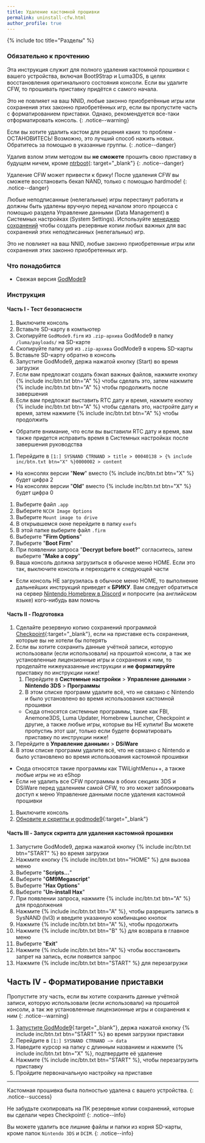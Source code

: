 ```yaml
---
title: Удаление кастомной прошивки
permalink: uninstall-cfw.html
author_profile: true
---
```

{% include toc title="Разделы" %}

### Обязательно к прочтению

Эта инструкция служит для полного удаления кастомной прошивки с вашего устройства, включая Boot9Strap и Luma3DS, в целях восстановления оригинального состояния консоли. Если вы удалите CFW, то прошивать приставку придётся с самого начала.

Это не повлияет на ваш NNID, любые законно приобретённые игры или сохранения этих законно приобретённых игр, если вы пропустите часть с форматированием приставки. Однако, рекомендуется все-таки отформатировать консоль. 
{: .notice--warning}

Если вы хотите удалить кастом для решения каких то проблем - ОСТАНОВИТЕСЬ! Возможно, это лучший способ нажить новых. Обратитесь за помощью в указанные группы. 
{: .notice--danger}

Удалив взлом этим методом вы **не сможете** прошить свою приставку в будущем ничем, кроме [ntrboot](ntrboot){: target="_blank"}
{: .notice--danger}

Удаление CFW может привести к брику! После удаления CFW вы сможете восстановить бекап NAND, только с помощью hardmode!
{: .notice--danger}

Любые неподписанные (нелегальные) игры перестанут работать и должны быть удалены вручную перед началом этого процесса с помощью раздела Управление данными (Data Management) в Системных настройках (System Settings). Используйте [менеджер сохранений](https://github.com/FlagBrew/Checkpoint/releases/latest) чтобы создать резервные копии любых важных для вас сохранений этих неподписанных (нелегальных) игр.

Это не повлияет на ваш NNID, любые законно приобретенные игры или сохранения этих законно приобретенных игр.

### Что понадобится

* Свежая версия [GodMode9](https://github.com/d0k3/GodMode9/releases/latest)

### Инструкция

#### Часть I - Тест безопасности

1. Выключите консоль
1. Вставьте SD-карту в компьютер
1. Скопируйте `GodMode9.firm` из `.zip-архива` GodMode9 в папку `/luma/payloads/` на SD-карте
1. Скопируйте папку `gm9` из `.zip-архива` GodMode9 в корень SD-карты
1. Вставьте SD-карту обратно в консоль
1. Запустите GodMode9, держа нажатой кнопку (Start) во время загрузки
1. Если вам предложат создать бэкап важных файлов, нажмите кнопку {% include inc/btn.txt btn="A" %} чтобы сделать это, затем нажмите {% include inc/btn.txt btn="A" %} чтобы продолжить после завершения
1. Если вам предложат выставить RTC дату и время, нажмите кнопку {% include inc/btn.txt btn="A" %} чтобы сделать это, настройте дату и время, затем нажмите {% include inc/btn.txt btn="A" %} чтобы продолжить
  + Обратите внимание, что если вы выставили RTC дату и время, вам также придется исправить время в Системных настройках после завершения руководства
1. Перейдите в `[1:] SYSNAND CTRNAND > title > 00040138 > {% include inc/btn.txt btn="X" %}0000002 > content`
  + На консолях версии "**New**" вместо {% include inc/btn.txt btn="X" %} будет цифра 2
  + На консолях версии "**Old**" вместо {% include inc/btn.txt btn="X" %} будет цифра 0
1. Выберите файл `.app`
1. Выберите `NCCH Image Options`
1. Выберите `Mount image to drive`
1. В открывшемся окне перейдите в папку `exefs`
1. В этой папке выберите файл `.firm`
1. Выберите **"Firm Options**"
1. Выберите "**Boot Firm**"
1. При появлении запроса "**Decrypt before boot?**" согласитесь, затем выберите "**Make a copy**"
1. Ваша консоль должна загрузиться в обычное меню HOME. Если это так, выключите консоль и переходите к следующей части
  + Если консоль НЕ загрузилась в обычное меню HOME, то выполнение дальнейших инструкций приведет к **БРИКУ**. Вам следует обратиться на сервер [Nintendo Homebrew в Discord](https://discord.gg/MWxPgEp) и попросите (на английском языке) кого-нибудь вам помочь
  
#### Часть II - Подготовка

1. Сделайте резервную копию сохранений программой [Checkpoint](https://github.com/FlagBrew/Checkpoint/releases/latest){:target="_blank"}, если на приставке есть сохранения, которые вы не хотели бы потерять
1. Если вы хотите сохранить данные учётной записи, которую использовали (если использовали) на прошитой консоли, а так же установленные лицензионные игры и сохранения к ним, то проделайте нижеуказанные инструкции и **не форматируйте** приставку по инструкции ниже!
	1. Перейдите в **Системные настройки** > **Управление данными** > **Nintendo 3DS** > **Программы**
	1. В этом списке программ удалите всё, что не связано с Nintendo и было установлено во время использования кастомной прошивки
	  + Сюда относятся системные программы, такие как FBI, Anemone3DS, Luma Updater, Homebrew Launcher, Checkpoint и другие, а также любые игры, которые вы НЕ купили! Вы можете пропустиь этот шаг, только если будете форматировать приставку по инструкции ниже!
1. Перейдите в **Управление данным**и > **DSiWare**
1. В этом списке программ удалите всё, что не связано с Nintendo и было установлено во время использования кастомной прошивки
  + Сюда относятся такие программы как TWiLightMenu++, а также любые игры не из eShop
  + Если не удалить все CFW программы в обоих секциях 3DS и DSiWare перед удалением самой CFW, то это может заблокировать доступ к меню Управление данными после удаления кастомной прошивки
1. Выключите консоль
1. [Обновите и скрипты и godmode9](https://3ds.customfw.xyz/godmode9-usage#установка-или-обновление-godmode9){:target="_blank"}

#### Часть III - Запуск скрипта для удаления кастомной прошивки

1. Запустите GodMode9, держа нажатой кнопку {% include inc/btn.txt btn="START" %} во время загрузки
1. Нажмите кнопку {% include inc/btn.txt btn="HOME" %} для вызова меню
1. Выберите "**Scripts...**"
1. Выберите "**GM9Megascript**"
1. Выберите "**Hax Options**"
1. Выберите "**Un-install Hax**"
1. При появлении запроса, нажмите {% include inc/btn.txt btn="A" %} для продолжения
1. Нажмите {% include inc/btn.txt btn="A" %}, чтобы разрешить запись в SysNAND (lvl3) и введите указанную комбинацию кнопок
1. Нажмите {% include inc/btn.txt btn="A" %}, чтобы продолжить
1. Нажмите {% include inc/btn.txt btn="B" %} для возврата в главное меню
1. Выберите "**Exit**"
1. Нажмите {% include inc/btn.txt btn="A" %} чтобы восстановить запрет на запись, если появится запрос
1. Нажмите {% include inc/btn.txt btn="START" %} для перезагрузки

## Часть IV - Форматирование приставки

Пропустите эту часть, если вы хотите сохранить данные учётной записи, которую использовали (если использовали) на прошитой консоли, а так же установленные лицензионные игры и сохранения к ним
{: .notice--warning}

1. [Запустите GodMode9](/godmode9-usage#запуск-godmode9){:target="_blank"}, держа нажатой кнопку {% include inc/btn.txt btn="START" %} во время загрузки приставки
1. Перейдите в `[1:] SYSNAND CTRNAND —> data`
1. Наведите курсор на папку с длинным названием и нажмите {% include inc/btn.txt btn="X" %}, подтвердите её удаление
1. Нажмите {% include inc/btn.txt btn="START" %}, чтобы перезагрузить приставку
1. Пройдите первоначальную настройку на приставке

___

Кастомная прошивка была полностью удалена с вашего устройства.
{: .notice--success}

Не забудьте скопировать на ПК резервные копии сохранений, которые вы сделали через Checkpoint!
{: .notice--info}

Вы можете удалить все лишние файлы и папки из корня SD-карты, кроме папок `Nintendo 3DS` и `DCIM`.
{: .notice--info}